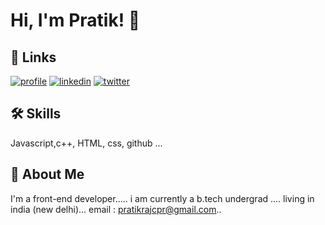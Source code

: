 
# Hi, I'm Pratik! 👋



## 🔗 Links
[![profile](https://img.shields.io/badge/my_profile-000?style=for-the-badge&logo=ko-fi&logoColor=white)](https://github.com/Pratikcodex/)
[![linkedin](https://img.shields.io/badge/linkedin-0A66C2?style=for-the-badge&logo=linkedin&logoColor=white)](https://www.linkedin.com/in/pratik-raj-a4298b219//)
[![twitter](https://img.shields.io/badge/twitter-1DA1F2?style=for-the-badge&logo=twitter&logoColor=white)](https://twitter.com/codepratikxo/)


## 🛠 Skills
Javascript,c++, HTML, css, github ...




## 🚀 About Me
I'm a front-end developer.....
i am currently a b.tech undergrad ....
living in india (new delhi)...
email : pratikrajcpr@gmail.com..

